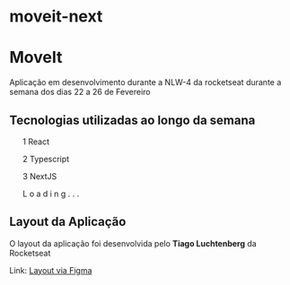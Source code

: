 # moveit-next

<h1> MoveIt </h1>

<span>Aplicação em desenvolvimento durante a NLW-4 da rocketseat
durante a semana dos dias 22 a 26 de Fevereiro </span>

<h2> Tecnologias utilizadas ao longo da semana </h2>

<ol>1 React </ol>
<ol>2 Typescript </ol>
<ol>3 NextJS </ol>
<ol> L o a d i n g . . .  </ol>

<h2> Layout da Aplicação </h2>
<span> O layout da aplicação foi desenvolvida pelo <strong>Tiago Luchtenberg</strong> da Rocketseat</span>

<span>Link:</span>
<a href="https://www.figma.com/file/bzhGEsKA2QJKiMuVZBt7K8/Move.it-1.0-(Copy)?node-id=160%3A2761" target="_blank">
Layout via Figma
</a>
